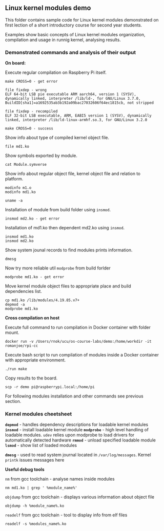 ## Linux kernel modules demo

This folder contains sample code for Linux kernel modules demonstrated on first lection of a short introductory course for second year students. 

Examples show basic concepts of Linux kernel modules organization, compilation and usage in runnig kernel, analysing results.

### Demonstrated commands and analysis of their output

**On board:**

Execute regular compilation on Raspberry Pi itself.

    make CROSS=0 - get error

    file fixdep - wrong
    ELF 64-bit LSB pie executable ARM aarch64, version 1 (SYSV), dynamically linked, interpreter /lib/ld-, for GNU/Linux 3.7.0, BuildID[sha1]=a1692535ab3b192a09bac27032606f64ec1815cb, not stripped

    file fixdep - recompiled
    ELF 32-bit LSB executable, ARM, EABI5 version 1 (SYSV), dynamically linked, interpreter /lib/ld-linux-armhf.so.3, for GNU/Linux 3.2.0

    make CROSS=0 - success

Show info about type of compiled kernel object file.

    file md1.ko

Show symbols exported by module.

    cat Module.symverse

Show info about regular object file, kernel object file and relation to platform.

    modinfo m1.o
    modinfo md1.ko

    uname -a

Installation of module from build folder using `insmod`.

    insmod md2.ko - get error

Installation of md1.ko then dependent md2.ko using `insmod`.
    
    insmod md1.ko
    insmod md2.ko

Show system jounal records to find modules prints information.

    dmesg

Now try more reliable util `modprobe` from build forlder

    modprobe md1.ko - get error

Move kernel module object files to appropriate place and build dependencies list.

    cp md1.ko /lib/modules/4.19.85.v7+
    depmod -a
    modprobe md1.ko

**Cross compilation on host**

Execute full command to run compilation in Docker container with folder mount.

    docker run -v /Users/rnok/ucu/os-course-labs/demo:/home/workdir -it romanjoe/rpi-cc

Execute bash script to run compilation of modules inside a Docker container with appropriate environment.

    ./run make

Copy results to the board.

    scp -r demo pi@raspberrypi.local:/home/pi

For following modules installation and other commands see previous section.

### Kernel modules cheetsheet

**`depmod`** - handles dependency descriptions for loadable kernel modules
**`insmod`** - install loadable kernel module
**`modprobe`** - high level handling of loadable modules. `udev` relies upon modprobe to load drivers for automatically detected hardware
**`rmmod`** - unload specified loadable module
**`lsmod`** - show list of loaded modules

**`dmesg`** - used to read system journal located in `/var/log/messages`. Kernel `printk` issues messages here

**Useful debug tools**

`nm` from gcc toolchain - analyse names inside modules

    nm md1.ko | grep ' %module_name%'

`objdump` from gcc toolchain - displays various information about object file

    objdump -h %module_name%.ko 

`readelf` from gcc toolchain - tool to display info from elf files

    readelf -s %modules_name%.ko